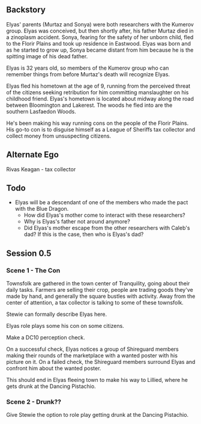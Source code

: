 ## Backstory

Elyas' parents (Murtaz and Sonya) were both researchers with the Kumerov group.
Elyas was conceived, but then shortly after, his father Murtaz died in a zinoplasm accident.
Sonya, fearing for the safety of her unborn child, fled to the Florir Plains and took up residence in Eastwood.
Elyas was born and as he started to grow up, Sonya became distant from him because he is the spitting image of his dead father.

Elyas is 32 years old, so members of the Kumerov group who can remember things from before Murtaz's death will recognize Elyas.

Elyas fled his hometown at the age of 9, running from the perceived threat of the citizens seeking retribution for him committing manslaughter on his childhood friend.
Elyas's hometown is located about midway along the road between Bloomington and Lakerest.
The woods he fled into are the southern Lasfaedon Woods.

He's been making his way running cons on the people of the Florir Plains.
His go-to con is to disguise himself as a League of Sheriffs tax collector and collect money from unsuspecting citizens.

## Alternate Ego

Rivas Keagan - tax collector

## Todo

 - Elyas will be a descendant of one of the members who made the pact with the Blue Dragon.
    - How did Elyas's mother come to interact with these researchers?
    - Why is Elyas's father not around anymore?
    - Did Elyas's mother escape from the other researchers with Caleb's dad? If this is the case, then who is Elyas's dad?

## Session 0.5

### Scene 1 - The Con

Townsfolk are gathered in the town center of Tranquility, going about their daily tasks.
Farmers are selling their crop, people are trading goods they've made by hand, and generally the square bustles with activity.
Away from the center of attention, a tax collector is talking to some of these townsfolk.

Stewie can formally describe Elyas here.

Elyas role plays some his con on some citizens.

Make a DC10 perception check.

On a successful check, Elyas notices a group of Shireguard members making their rounds of the marketplace with a wanted poster with his picture on it.
On a failed check, the Shireguard members surround Elyas and confront him about the wanted poster.

This should end in Elyas fleeing town to make his way to Lillied, where he gets drunk at the Dancing Pistachio.

### Scene 2 - Drunk??

Give Stewie the option to role play getting drunk at the Dancing Pistachio.
